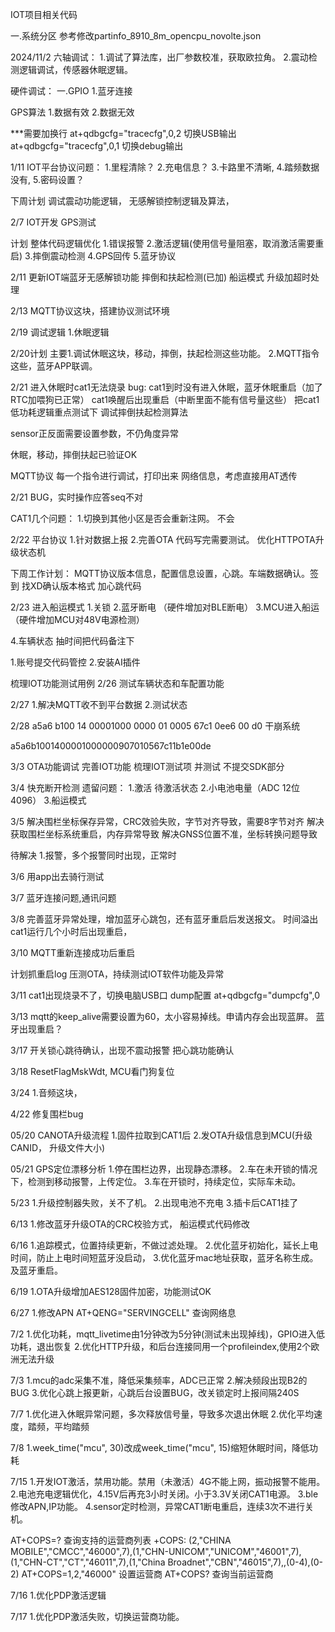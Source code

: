 IOT项目相关代码


一.系统分区
参考修改partinfo_8910_8m_opencpu_novolte.json

2024/11/2
六轴调试：
1.调试了算法库，出厂参数校准，获取欧拉角。
2.震动检测逻辑调试，传感器休眠逻辑。

硬件调试：
一.GPIO
1.蓝牙连接


GPS算法
1.数据有效
2.数据无效

***需要加换行
at+qdbgcfg="tracecfg",0,2 切换USB输出
at+qdbgcfg="tracecfg",0,1 切换debug输出

1/11
IOT平台协议问题：
1.里程清除？
2.充电信息？
3.卡路里不清晰,
4.踏频数据没有,
5.密码设置？

下周计划
调试震动功能逻辑， 无感解锁控制逻辑及算法， 


2/7
IOT开发
GPS测试


计划
整体代码逻辑优化
1.错误报警
2.激活逻辑(使用信号量阻塞，取消激活需要重启)
3.摔倒震动检测
4.GPS回传
5.蓝牙协议

2/11
更新IOT端蓝牙无感解锁功能
摔倒和扶起检测(已加)
船运模式
升级加超时处理

2/13
MQTT协议这块，搭建协议测试环境

2/19
调试逻辑
1.休眠逻辑



2/20计划
主要1.调试休眠这块，移动，摔倒，扶起检测这些功能。
2.MQTT指令这些，蓝牙APP联调。

2/21
进入休眠时cat1无法烧录
bug:
cat1到时没有进入休眠，蓝牙休眠重启（加了RTC加喂狗已正常）
cat1唤醒后出现重启（中断里面不能有信号量这些）
把cat1低功耗逻辑重点测试下
调试摔倒扶起检测算法

sensor正反面需要设置参数，不仍角度异常

休眠，移动，摔倒扶起已验证OK

MQTT协议
每一个指令进行调试，打印出来
网络信息，考虑直接用AT透传


2/21
BUG，实时操作应答seq不对

CAT1几个问题：
1.切换到其他小区是否会重新注网。
不会


2/22
平台协议
1.针对数据上报
2.完善OTA
代码写完需要测试。
优化HTTPOTA升级状态机

下周工作计划：
MQTT协议版本信息，配置信息设置，心跳。车端数据确认。签到
找XD确认版本格式
加心跳代码

2/23
进入船运模式
1.关锁
2.蓝牙断电 （硬件增加对BLE断电）
3.MCU进入船运（硬件增加MCU对48V电源检测）

4.车辆状态
抽时间把代码备注下

1.账号提交代码管控
2.安装AI插件


梳理IOT功能测试用例
2/26
测试车辆状态和车配置功能


2/27
1.解决MQTT收不到平台数据
2.测试状态


2/28
a5a6 b100 14 00001000 0000 01 0005 67c1 0ee6 00 d0 干崩系统

a5a6b1001400001000000907010567c11b1e00de


3/3
OTA功能调试
完善IOT功能
梳理IOT测试项 并测试
不提交SDK部分

3/4
快充断开检测
遗留问题：
1.激活 待激活状态
2.小电池电量（ADC 12位 4096）
3.船运模式

3/5
解决围栏坐标保存异常，CRC效验失败，字节对齐导致，需要8字节对齐
解决获取围栏坐标系统重启，内存异常导致
解决GNSS位置不准，坐标转换问题导致

待解决
1.报警，多个报警同时出现，正常时

3/6
用app出去骑行测试

3/7
蓝牙连接问题,通讯问题


3/8
完善蓝牙异常处理，增加蓝牙心跳包，还有蓝牙重启后发送报文。
时间溢出
cat1运行几个小时后出现重启，


3/10
MQTT重新连接成功后重启

计划抓重启log
压测OTA，持续测试IOT软件功能及异常


3/11
cat1出现烧录不了，切换电脑USB口
dump配置
at+qdbgcfg="dumpcfg",0

3/13
mqtt的keep_alive需要设置为60，太小容易掉线。申请内存会出现蓝屏。
蓝牙出现重启？


3/17
开关锁心跳待确认，出现不震动报警
把心跳功能确认

3/18
ResetFlagMskWdt, MCU看门狗复位


3/24
1.音频这块，

4/22
修复围栏bug



05/20
CANOTA升级流程
1.固件拉取到CAT1后
2.发OTA升级信息到MCU(升级CANID， 升级文件大小)

05/21
GPS定位漂移分析
1.停在围栏边界，出现静态漂移。
2.车在未开锁的情况下，检测到移动报警，上传定位。
3.车在开锁时，持续定位，实际车未动。


5/23
1.升级控制器失败，关不了机。
2.出现电池不充电
3.插卡后CAT1挂了

6/13
1.修改蓝牙升级OTA的CRC校验方式， 船运模式代码修改

6/16
1.追踪模式，位置持续更新，不做过滤处理。
2.优化蓝牙初始化，延长上电时间，防止上电时间短蓝牙没启动，
3.优化蓝牙mac地址获取，蓝牙名称生成。及蓝牙重启。

6/19
1.OTA升级增加AES128固件加密，功能测试OK


6/27
1.修改APN
AT+QENG="SERVINGCELL" 查询网络息

7/2
1.优化功耗，mqtt_livetime由1分钟改为5分钟(测试未出现掉线)，GPIO进入低功耗，退出恢复
2.优化HTTP升级，和后台连接同用一个profileindex,使用2个欧洲无法升级

7/3
1.mcu的adc采集不准，降低采集频率，ADC已正常
2.解决频段出现B2的BUG
3.优化心跳上报更新，心跳后台设置BUG，改关锁定时上报间隔240S


7/7
1.优化进入休眠异常问题，多次释放信号量，导致多次退出休眠
2.优化平均速度，踏频，平均踏频

7/8
1.week_time("mcu", 30)改成week_time("mcu", 15)缩短休眠时间，降低功耗


7/15
1.开发IOT激活，禁用功能。禁用（未激活）4G不能上网，振动报警不能用。
2.电池充电逻辑优化，4.15V后再充3小时关闭。小于3.3V关闭CAT1电源。
3.ble修改APN,IP功能。
4.sensor定时检测，异常CAT1断电重启，连续3次不进行关机。


AT+COPS=?  查询支持的运营商列表
+COPS: (2,"CHINA MOBILE","CMCC","46000",7),(1,"CHN-UNICOM","UNICOM","46001",7),(1,"CHN-CT","CT","46011",7),(1,"China Broadnet","CBN","46015",7),,(0-4),(0-2)
AT+COPS=1,2,"46000" 设置运营商
AT+COPS? 查询当前运营商





7/16
1.优化PDP激活逻辑


7/17
1.优化PDP激活失败，切换运营商功能。

